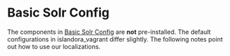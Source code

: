 # Basic Solr Config #

The components in [Basic Solr Config](https://github.com/utkdigitalinitiatives/basic_solr_config) are **not** pre-installed. The default configurations in islandora_vagrant differ slightly. The following notes point out how to use our localizations. 